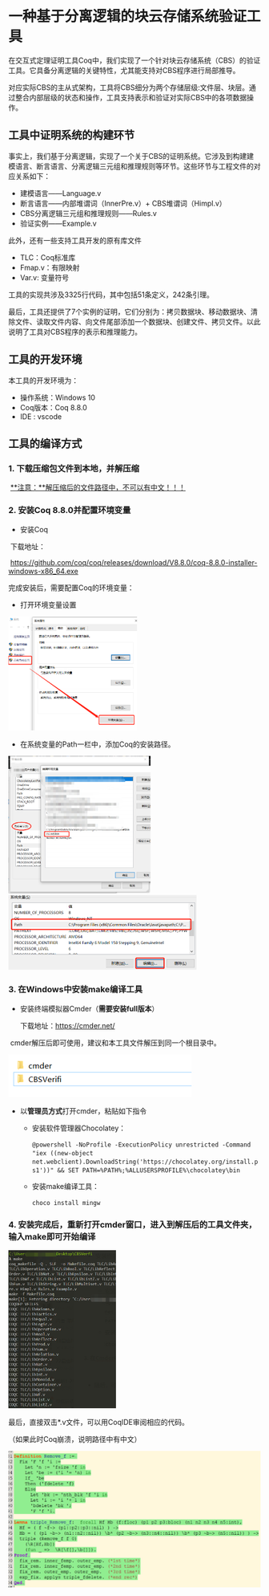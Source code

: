 # 一种基于分离逻辑的块云存储系统验证工具

在交互式定理证明工具Coq中，我们实现了一个针对块云存储系统（CBS）的验证工具。它具备分离逻辑的关键特性，尤其能支持对CBS程序进行局部推导。

对应实际CBS的主从式架构，工具将CBS细分为两个存储层级:文件层、块层。通过整合内部层级的状态和操作，工具支持表示和验证对实际CBS中的各项数据操作。

## 工具中证明系统的构建环节

事实上，我们基于分离逻辑，实现了一个关于CBS的证明系统。它涉及到构建建模语言、断言语言、分离逻辑三元组和推理规则等环节。这些环节与工程文件的对应关系如下：

- 建模语言——Language.v
- 断言语言——内部堆谓词（InnerPre.v）+ CBS堆谓词（Himpl.v）
- CBS分离逻辑三元组和推理规则——Rules.v
- 验证实例——Example.v 

此外，还有一些支持工具开发的原有库文件

- TLC：Coq标准库
- Fmap.v：有限映射
- Var.v: 变量符号

工具的实现共涉及3325行代码，其中包括51条定义，242条引理。

最后，工具还提供了7个实例的证明，它们分别为：拷贝数据块、移动数据块、清除文件、读取文件内容、向文件尾部添加一个数据块、创建文件、拷贝文件。以此说明了工具对CBS程序的表示和推理能力。

## 工具的开发环境

本工具的开发环境为：

- 操作系统：Windows 10
- Coq版本：Coq 8.8.0
- IDE : vscode

## 工具的编译方式

### 1. 下载压缩包文件到本地，并解压缩

​	<u>**注意：**解压缩后的文件路径中，不可以有中文！！！</u>

### 2. 安装Coq 8.8.0并配置环境变量

- 安装Coq

​	下载地址：

​	https://github.com/coq/coq/releases/download/V8.8.0/coq-8.8.0-installer-windows-x86_64.exe

完成安装后，需要配置Coq的环境变量：

- 打开环境变量设置

<img src="image\image-20210724145029025.png" alt="avatar" style="zoom:35%;" />

- 在系统变量的Path一栏中，添加Coq的安装路径。

<img src="image\image-20210724145233682.png" alt="avatar" style="zoom:35%;" />

<img src="image\image-20210724155616354.png" alt="avatar" style="zoom:50%;" />

### 3. 在Windows中安装make编译工具

-  安装终端模拟器Cmder（**需要安装full版本**）

   下载地址：https://cmder.net/

​	cmder解压后即可使用，建议和本工具文件解压到同一个根目录中。

<img src="image\image-20210724160349470.png" alt="avatar" zoom=90% />

- 以**管理员方式**打开cmder，粘贴如下指令

  - 
    安装软件管理器Chocolatey：

    `@powershell -NoProfile -ExecutionPolicy unrestricted -Command "iex ((new-object net.webclient).DownloadString('https://chocolatey.org/install.ps1'))" && SET PATH=%PATH%;%ALLUSERSPROFILE%\chocolatey\bin`

  - 安装make编译工具：

    `choco install mingw`

### 4. 安装完成后，重新打开cmder窗口，进入到解压后的工具文件夹，输入make即可开始编译

<img src="image\image-20210724145814033.png" alt="avatar" style="zoom:50%;" />



最后，直接双击*.v文件，可以用CoqIDE审阅相应的代码。

（如果此时Coq崩溃，说明路径中有中文）

<img src="image\image-20210724150102388.png" alt="avatar" style="zoom:80%;" />

